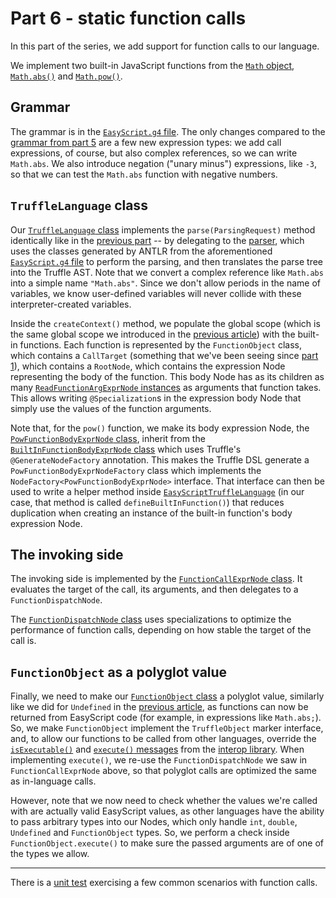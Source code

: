 # Part 6 - static function calls

In this part of the series,
we add support for function calls to our language.

We implement two built-in JavaScript functions from the
[`Math` object](https://developer.mozilla.org/en-US/docs/Web/JavaScript/Reference/Global_Objects/Math),
[`Math.abs()`](https://developer.mozilla.org/en-US/docs/Web/JavaScript/Reference/Global_Objects/Math/abs) and
[`Math.pow()`](https://developer.mozilla.org/en-US/docs/Web/JavaScript/Reference/Global_Objects/Math/pow).

## Grammar

The grammar is in the [`EasyScript.g4` file](src/main/antlr/com/endoflineblog/truffle/part_06/EasyScript.g4).
The only changes compared to the [grammar from part 5](../part-05/src/main/antlr/com/endoflineblog/truffle/part_05/EasyScript.g4)
are a few new expression types: we add call expressions, of course,
but also complex references, so we can write `Math.abs`.
We also introduce negation ("unary minus") expressions, like `-3`,
so that we can test the `Math.abs` function with negative numbers.

## `TruffleLanguage` class

Our [`TruffleLanguage` class](src/main/java/com/endoflineblog/truffle/part_06/EasyScriptTruffleLanguage.java)
implements the `parse(ParsingRequest)` method identically like in the
[previous part](../part-05/src/main/java/com/endoflineblog/truffle/part_05/EasyScriptTruffleLanguage.java) --
by delegating to the [parser](src/main/java/com/endoflineblog/truffle/part_06/EasyScriptTruffleParser.java),
which uses the classes generated by ANTLR from the aforementioned
[`EasyScript.g4` file](src/main/antlr/com/endoflineblog/truffle/part_06/EasyScript.g4)
to perform the parsing, and then translates the parse tree into the Truffle AST.
Note that we convert a complex reference like `Math.abs` into a simple name `"Math.abs"`.
Since we don't allow periods in the name of variables,
we know user-defined variables will never collide with these interpreter-created variables.

Inside the `createContext()` method,
we populate the global scope
(which is the same global scope we introduced in the [previous article](../part-05))
with the built-in functions.
Each function is represented by the `FunctionObject` class,
which contains a `CallTarget`
(something that we've been seeing since [part 1](../part-01)),
which contains a `RootNode`,
which contains the expression Node representing the body of the function.
This body Node has as its children as many
[`ReadFunctionArgExprNode` instances](src/main/java/com/endoflineblog/truffle/part_06/nodes/exprs/functions/ReadFunctionArgExprNode.java)
as arguments that function takes.
This allows writing `@Specialization`s in the expression body Node that simply use the values of the function arguments.

Note that, for the `pow()` function,
we make its body expression Node,
the [`PowFunctionBodyExprNode` class](src/main/java/com/endoflineblog/truffle/part_06/nodes/exprs/functions/built_in/PowFunctionBodyExprNode.java),
inherit from the [`BuiltInFunctionBodyExprNode` class](src/main/java/com/endoflineblog/truffle/part_06/nodes/exprs/functions/built_in/BuiltInFunctionBodyExprNode.java)
which uses Truffle's `@GenerateNodeFactory` annotation.
This makes the Truffle DSL generate a `PowFunctionBodyExprNodeFactory` class which implements the `NodeFactory<PowFunctionBodyExprNode>` interface.
That interface can then be used to write a helper method inside [`EasyScriptTruffleLanguage`](src/main/java/com/endoflineblog/truffle/part_06/EasyScriptTruffleLanguage.java)
(in our case, that method is called `defineBuiltInFunction()`)
that reduces duplication when creating an instance of the built-in function's body expression Node.

## The invoking side

The invoking side is implemented by the
[`FunctionCallExprNode` class](src/main/java/com/endoflineblog/truffle/part_06/nodes/exprs/functions/FunctionCallExprNode.java).
It evaluates the target of the call, its arguments,
and then delegates to a `FunctionDispatchNode`.

The [`FunctionDispatchNode` class](src/main/java/com/endoflineblog/truffle/part_06/nodes/exprs/functions/FunctionDispatchNode.java)
uses specializations to optimize the performance of function calls,
depending on how stable the target of the call is.

## `FunctionObject` as a polyglot value

Finally, we need to make our
[`FunctionObject` class](src/main/java/com/endoflineblog/truffle/part_06/runtime/FunctionObject.java)
a polyglot value, similarly like we did for `Undefined` in the
[previous article](../part-05/ReadMe.md#undefined-class),
as functions can now be returned from EasyScript code
(for example, in expressions like `Math.abs;`).
So, we make `FunctionObject` implement the `TruffleObject` marker interface,
and, to allow our functions to be called from other languages,
override the [`isExecutable()`](https://www.graalvm.org/truffle/javadoc/com/oracle/truffle/api/interop/InteropLibrary.html#isExecutable-java.lang.Object-)
and [`execute()` messages](https://www.graalvm.org/truffle/javadoc/com/oracle/truffle/api/interop/InteropLibrary.html#execute-java.lang.Object-java.lang.Object...-)
from the [interop library](https://www.graalvm.org/truffle/javadoc/com/oracle/truffle/api/interop/InteropLibrary.html).
When implementing `execute()`,
we re-use the `FunctionDispatchNode` we saw in `FunctionCallExprNode` above,
so that polyglot calls are optimized the same as in-language calls.

However, note that we now need to check whether the values we're called with are actually valid EasyScript values,
as other languages have the ability to pass arbitrary types into our Nodes,
which only handle `int`, `double`, `Undefined` and `FunctionObject` types.
So, we perform a check inside `FunctionObject.execute()` to make sure the passed arguments are of one of the types we allow.

---

There is a [unit test](src/test/java/com/endoflineblog/truffle/part_06/StaticFunctionCallsTest.java)
exercising a few common scenarios with function calls.

